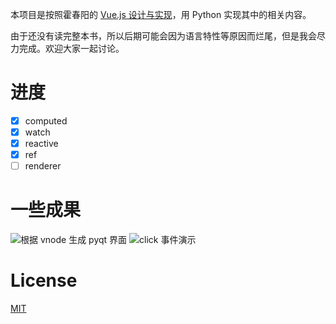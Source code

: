 本项目是按照霍春阳的 [Vue.js 设计与实现](https://book.douban.com/subject/35768338/)，用 Python 实现其中的相关内容。

由于还没有读完整本书，所以后期可能会因为语言特性等原因而烂尾，但是我会尽力完成。欢迎大家一起讨论。

# 进度

- [x] computed
- [x] watch
- [x] reactive
- [x] ref
- [ ] renderer

# 一些成果

![根据 vnode 生成 pyqt 界面](https://dubai-1254282834.cos.ap-nanjing.myqcloud.com/Snipaste_2022-05-26_18-21-52.png?imageMogr2/format/webp)
![click 事件演示](https://dubai-1254282834.cos.ap-nanjing.myqcloud.com/click.gif)
# License

[MIT](https://opensource.org/licenses/MIT)